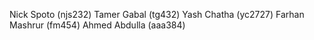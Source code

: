 Nick Spoto (njs232)
Tamer Gabal (tg432)
Yash Chatha (yc2727)
Farhan Mashrur (fm454)
Ahmed Abdulla (aaa384)